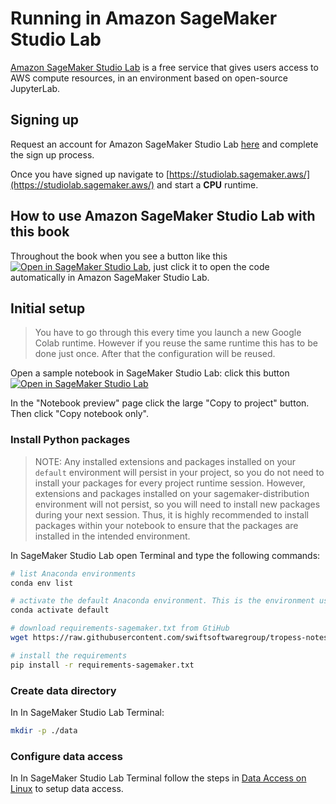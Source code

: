 # Running in Amazon SageMaker Studio Lab

[Amazon SageMaker Studio Lab](https://studiolab.sagemaker.aws/) is a free service that gives users access to AWS compute resources, in an environment based on open-source JupyterLab. 

## Signing up

Request an account for Amazon SageMaker Studio Lab [here](https://studiolab.sagemaker.aws/requestAccount) and complete the sign up process.

Once you have signed up navigate to [https://studiolab.sagemaker.aws/](https://studiolab.sagemaker.aws/) and start a **CPU** runtime.

## How to use Amazon SageMaker Studio Lab with this book

Throughout the book when you see a button like this <a target="_blank" href="https://studiolab.sagemaker.aws/import/github/swiftsoftwaregroup/tropess-notes-python/blob/main/book/quick-start-scatter-plot-methane-column.ipynb">
  <img src="https://studiolab.sagemaker.aws/studiolab.svg" alt="Open in SageMaker Studio Lab"/></a>, just click it to open the code automatically in Amazon SageMaker Studio Lab.
 
## Initial setup

> You have to go through this every time you launch a new Google Colab runtime. However if you reuse the same runtime this has to be done just once. After that the configuration will be reused.

Open a sample notebook in SageMaker Studio Lab: click this button <a target="_blank" href="https://studiolab.sagemaker.aws/import/github/swiftsoftwaregroup/tropess-notes-python/blob/main/book/quick-start-scatter-plot-methane-column.ipynb">
  <img src="https://studiolab.sagemaker.aws/studiolab.svg" alt="Open in SageMaker Studio Lab"/></a>  

In the "Notebook preview" page click the large "Copy to project" button. Then click "Copy notebook only". 

### Install Python packages

> NOTE: Any installed extensions and packages installed on your `default` environment will persist in your project, so you do not need to install your packages for every project runtime session. However, extensions and packages installed on your sagemaker-distribution environment will not persist, so you will need to install new packages during your next session. Thus, it is highly recommended to install packages within your notebook to ensure that the packages are installed in the intended environment.

In SageMaker Studio Lab open Terminal and type the following commands:

```bash
# list Anaconda environments
conda env list

# activate the default Anaconda environment. This is the environment used by the Jupyter notebooks
conda activate default

# download requirements-sagemaker.txt from GtiHub 
wget https://raw.githubusercontent.com/swiftsoftwaregroup/tropess-notes-python/main/book/requirements-sagemaker.txt

# install the requirements
pip install -r requirements-sagemaker.txt
```

### Create data directory

In In SageMaker Studio Lab Terminal:

```bash
mkdir -p ./data
```

### Configure data access

In In SageMaker Studio Lab Terminal follow the steps in [Data Access on Linux](data-access-linux) to setup data access.
